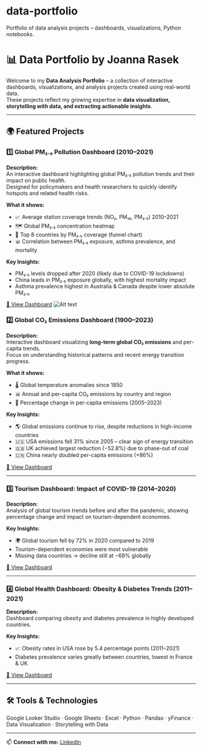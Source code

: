 # data-portfolio
Portfolio of data analysis projects – dashboards, visualizations, Python notebooks.
# 📊 Data Portfolio by Joanna Rasek  

Welcome to my **Data Analysis Portfolio** – a collection of interactive dashboards, visualizations, and analysis projects created using real-world data.  
These projects reflect my growing expertise in **data visualization, storytelling with data, and extracting actionable insights**.

---

## 🌍 Featured Projects

### 1️⃣ Global PM₂.₅ Pollution Dashboard (2010–2021)
**Description:**  
An interactive dashboard highlighting global PM₂.₅ pollution trends and their impact on public health.  
Designed for policymakers and health researchers to quickly identify hotspots and related health risks.  

**What it shows:**  
- 📈 Average station coverage trends (NO₂, PM₁₀, PM₂.₅) 2010–2021  
- 🗺️ Global PM₂.₅ concentration heatmap  
- 🔻 Top 8 countries by PM₂.₅ coverage (funnel chart)  
- 📊 Correlation between PM₂.₅ exposure, asthma prevalence, and mortality  

**Key Insights:**  
- PM₂.₅ levels dropped after 2020 (likely due to COVID-19 lockdowns)  
- China leads in PM₂.₅ exposure globally, with highest mortality impact  
- Asthma prevalence highest in Australia & Canada despite lower absolute PM₂.₅  

[🔗 View Dashboard](https://lookerstudio.google.com/reporting/e6885f12-6658-48f3-850d-7a2985928843)
![Alt text]()

### 2️⃣ Global CO₂ Emissions Dashboard (1900–2023)
**Description:**  
Interactive dashboard visualizing **long-term global CO₂ emissions** and per-capita trends.  
Focus on understanding historical patterns and recent energy transition progress.

**What it shows:**  
- 🌡️ Global temperature anomalies since 1850  
- 📊 Annual and per-capita CO₂ emissions by country and region  
- 🔄 Percentage change in per-capita emissions (2005–2023)  

**Key Insights:**  
- 🌎 Global emissions continue to rise, despite reductions in high-income countries  
- 🇺🇸 USA emissions fell 31% since 2005 – clear sign of energy transition  
- 🇬🇧 UK achieved largest reduction (−52.8%) due to phase-out of coal  
- 🇨🇳 China nearly doubled per-capita emissions (+86%)  

[🔗 View Dashboard](https://lookerstudio.google.com/reporting/a3b0df46-610c-46c9-a918-076c3cf67191)

---

### 3️⃣ Tourism Dashboard: Impact of COVID-19 (2014–2020)
**Description:**  
Analysis of global tourism trends before and after the pandemic, showing percentage change and impact on tourism-dependent economies.  

**Key Insights:**  
- 🌍 Global tourism fell by 72% in 2020 compared to 2019  
- Tourism-dependent economies were most vulnerable  
- Missing data countries → decline still at −69% globally  

[🔗 View Dashboard](https://lookerstudio.google.com/reporting/3144a9fd-cb9a-4856-84b7-4a5843be5a40)

---

### 4️⃣ Global Health Dashboard: Obesity & Diabetes Trends (2011–2021)
**Description:**  
Dashboard comparing obesity and diabetes prevalence in highly developed countries.  

**Key Insights:**  
- 📈 Obesity rates in USA rose by 5.4 percentage points (2011–2021)  
- Diabetes prevalence varies greatly between countries, lowest in France & UK  

[🔗 View Dashboard](https://lookerstudio.google.com/reporting/2874d947-47e9-4559-a2b9-54c913e3fa2f)

---

## 🛠 Tools & Technologies
Google Looker Studio · Google Sheets · Excel · Python · Pandas · yFinance · Data Visualization · Storytelling with Data

---

📫 **Connect with me:** [LinkedIn](https://www.linkedin.com/in/joanna-rasek-9315a0382/)
